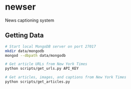 # newser

News captioning system

## Getting Data

```sh
# Start local MongoDB server on port 27017
mkdir data/mongodb
mongod --dbpath data/mongodb

# Get article URLs from New York Times
python scripts/get_urls.py API_KEY

# Get articles, images, and captions from New York Times
python scripts/get_articles.py
```
